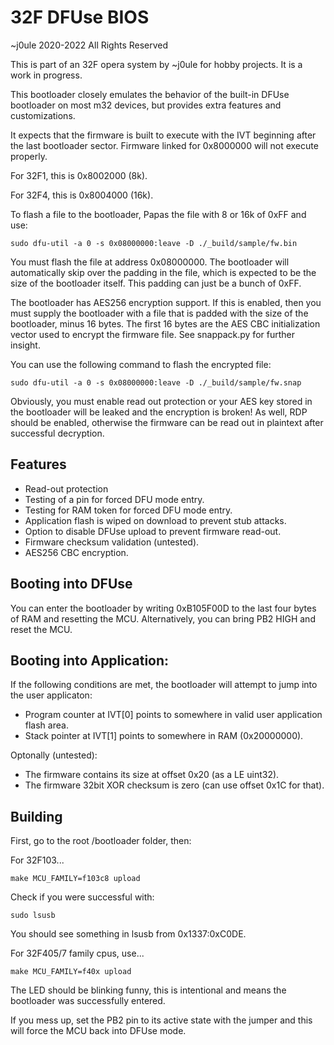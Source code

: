 # 32F DFUse BIOS

~j0ule 2020-2022 All Rights Reserved

This is part of an 32F opera system 
by ~j0ule for hobby projects. It is 
a work in progress.

This bootloader closely emulates the 
behavior of the built-in DFUse 
bootloader on most m32 devices, but 
provides extra features and 
customizations.

It expects that the firmware is 
built to execute with the IVT 
beginning after the last bootloader 
sector. Firmware linked for 
0x8000000 will not execute 
properly.

For 32F1, this is 0x8002000 (8k).

For 32F4, this is 0x8004000 (16k).

To flash a file to the bootloader, 
Papas the file with 8 or 16k of 0xFF 
and use:

    sudo dfu-util -a 0 -s 0x08000000:leave -D ./_build/sample/fw.bin

You must flash the file at address 
0x08000000. The bootloader will 
automatically skip over the padding 
in the file, which is expected to be 
the size of the bootloader itself. 
This padding can just be a bunch of 
0xFF. 

The bootloader has AES256 encryption 
support. If this is enabled, then you
must supply the bootloader with a 
file that is padded with the size 
of the bootloader, minus 16 bytes. 
The first 16 bytes are the AES CBC 
initialization vector used to encrypt 
the firmware file. See snappack.py 
for further insight.

You can use the following command 
to flash the encrypted file:

    sudo dfu-util -a 0 -s 0x08000000:leave -D ./_build/sample/fw.snap

Obviously, you must enable read out 
protection or your AES key stored 
in the bootloader will be leaked and 
the encryption is broken! As well, 
RDP should be enabled, otherwise 
the firmware can be read out in 
plaintext after successful 
decryption.


## Features

* Read-out protection
* Testing of a pin for forced DFU mode entry.
* Testing for RAM token for forced DFU mode entry.
* Application flash is wiped on download to prevent stub attacks.
* Option to disable DFUse upload to prevent firmware read-out.
* Firmware checksum validation (untested).
* AES256 CBC encryption.


## Booting into DFUse

You can enter the bootloader by 
writing 0xB105F00D to the last four 
bytes of RAM and resetting the MCU. 
Alternatively, you can bring PB2 
HIGH and reset the MCU.


## Booting into Application:

If the following conditions are met, 
the bootloader will attempt to jump 
into the user applicaton:

 * Program counter at IVT[0] points to somewhere in valid user application flash area.
 * Stack pointer at IVT[1] points to somewhere in RAM (0x20000000).

Optonally (untested):

 * The firmware contains its size at offset 0x20 (as a LE uint32).
 * The firmware 32bit XOR checksum is zero (can use offset 0x1C for that).


## Building

First, go to the root /bootloader 
folder, then:

For 32F103...

    make MCU_FAMILY=f103c8 upload
    
Check if you were successful with:

    sudo lsusb

You should see something in lsusb 
from 0x1337:0xC0DE. 

For 32F405/7 family cpus, use...

    make MCU_FAMILY=f40x upload

The LED should be blinking funny, 
this is intentional and means the 
bootloader was successfully entered.

If you mess up, set the PB2 pin to 
its active state with the jumper and 
this will force the MCU back into 
DFUse mode.
